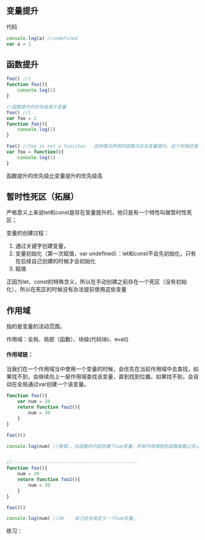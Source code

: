 ## 变量提升

代码

```js
console.log(a) //undefined
var a = 1
```

## 函数提升

```js
foo() //1
function foo(){
    console.log(1)
}

//函数提升的优先级高于变量
foo() //1
var foo = 2
function foo(){
    console.log(1)
}

foo() //foo is not a funciton   这种情况声明的函数只存在变量提升，这个时候还是一个undefined
var foo = function(){
    console.log(1)
}
```

函数提升的优先级比变量提升的优先级高

## 暂时性死区（拓展）

严格意义上来说let和const是存在变量提升的，他只是有一个特性叫做暂时性死区；

变量的创建过程：

1. 通过关键字创建变量，
2. 变量初始化（第一次赋值，var  undefined）：let和const不会先初始化，只有在后续自己创建的时候才会初始化
3. 赋值

正因为let、const的特殊含义，所以在手动创建之前存在一个死区（没有初始化），所以在死区的时候没有办法提前使用这些变量

## 作用域

指的是变量的活动范围。

作用域：全局、局部（函数）、块级(代码块)、eval()

#### 作用域链：

当我们在一个作用域当中使用一个变量的时候，会优先在当前作用域中去查找，如果找不到，会继续向上一层作用域查找该变量，直到找到位置。如果找不到，会自动在全局通过var创建一个该变量。

```js
function foo(){
    var num = 20
    return function foo2(){
        num = 30
    }
}

foo()()

console.log(num) //报错，，在函数的内部创建了num变量，所有作用域链到函数就截止向上查找，当函数调用完毕，内存空间就会清除掉该函数以及变量，


//----------------------------------------------
function foo(){
    num = 20
    return function foo2(){
        num = 30
    }
}

foo()()

console.log(num) //30    自己在全局定义一个num变量。
```

练习：





